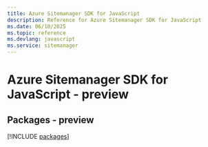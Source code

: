 ```yaml
---
title: Azure Sitemanager SDK for JavaScript
description: Reference for Azure Sitemanager SDK for JavaScript
ms.date: 06/10/2025
ms.topic: reference
ms.devlang: javascript
ms.service: sitemanager
---
```

# Azure Sitemanager SDK for JavaScript - preview
## Packages - preview
[!INCLUDE [packages](sitemanager-index.md)]